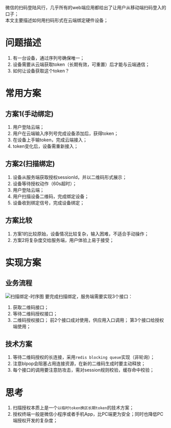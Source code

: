 微信的扫码登陆风行，几乎所有的web端应用都给出了让用户从移动端扫码登入的口子；  
本文主要描述如何用扫码形式在云端绑定硬件设备；
<!-- more -->
# 问题描述
1. 有一台设备，通过序列号确保唯一；
2. 设备需要从云端获取token（长期有效，可重置）后才能与云端通信；
3. 如何让设备获取这个token？

# 常用方案
## 方案1(手动绑定)
1. 用户登陆云端；
2. 用户在云端输入序列号完成设备添加后，获得token；
2. 在设备上手输token，完成云端接入；
3. token变化后，设备需重新接入；

## 方案2(扫描绑定)
1. 设备从服务端获取授权sessionId，并以二维码形式展示；
2. 设备等待授权动作（60s超时）；
3. 用户登陆云端；
4. 用户扫描设备二维码，完成绑定设备；
5. 设备收到绑定信号，完成设备绑定；

## 方案比较
1. 方案1的比较原始，设备情况比较复杂，输入困难，不适合手动操作；
2. 方案2将复杂度交给服务端，用户体验上易于接受；

# 实现方案
## 业务流程
![扫描绑定-时序图](http://geosmart.github.io//post-images/1561895773238.png) 
要完成扫描绑定，服务端需要实现3个接口：
1. 获取二维码接口；
2. 等待二维码授权接口；
3. 二维码授权接口；
前2个接口成对使用，供应用入口调用；
第3个接口给授权端使用；
## 技术方案
1. 等待二维码授权的长连接，采用`redis blocking queue`实现（非轮询）；
2. 注意blpop会阻塞占用连接资源，在新的二维码生成时要主动释放；
3.  每个接口的调用要注意防攻击，需对session规则校验，缓存命中校验；

# 思考
1. 扫描授权本质上是一个`以临时token换区长期token`的技术方案；
2. 授权终端一般是微信小程序或者手机App，比PC端更为安全；同时也降低PC端授权开发的复杂度；